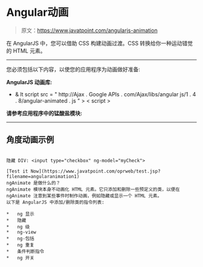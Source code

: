 # Angular动画

> 原文：<https://www.javatpoint.com/angularjs-animation>

在 AngularJS 中，您可以借助 CSS 构建动画过渡。CSS 转换给你一种运动错觉的 HTML 元素。

* * *

您必须包括以下内容，以使您的应用程序为动画做好准备:

**AngularJS 动画库:**

*   & lt script src = " http://Ajax . Google APIs . com/Ajax/libs/angular js/1 . 4 . 8/angular-animated . js " > < script >

**请参考应用程序中的锰酸盐模块:**

* * *

## 角度动画示例

```

隐藏 DIV: <input type="checkbox" ng-model="myCheck">

[Test it Now](https://www.javatpoint.com/oprweb/test.jsp?filename=angularanimation1)
ngAnimate 是做什么的？
ngAnimate 模块本身不动画化 HTML 元素。它只添加和删除一些预定义的类，以便在 ngAnimate 注意到某些事件时制作动画，例如隐藏或显示一个 HTML 元素。
以下是 AngularJS 中添加/删除类的指令列表:

*   ng 显示
*   隐藏
*   ng 级
*   ng-view
*   ng-包括
*   ng 重复
*   条件判断指令
*   ng 开关

```